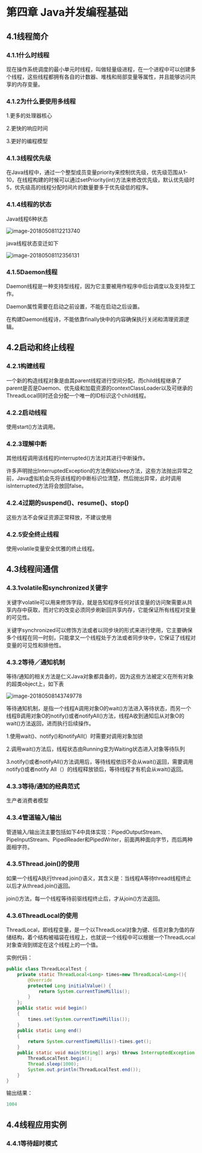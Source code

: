 # 第四章 Java并发编程基础

## 4.1线程简介

### 4.1.1什么时线程

现在操作系统调度的最小单元时线程，叫做轻量级进程，在一个进程中可以创建多个线程，这些线程都拥有各自的计数器、堆栈和局部变量等属性，并且能够访问共享的内存变量。

### 4.1.2为什么要使用多线程

1.更多的处理器核心

2.更快的响应时间

3.更好的编程模型

### 4.1.3线程优先级

在Java线程中，通过一个整型成员变量priority来控制优先级，优先级范围从1-10，在线程构建的时候可以通过setPriority(int)方法来修改优先级，默认优先级时5，优先级高的线程分配时间片的数量要多于优先级低的程序。

### 4.1.4线程的状态

Java线程6种状态

![image-20180508112213740](/Users/youyujie/Documents/读书笔记/并发编程的艺术/线程状态.png)

java线程状态变迁如下

![image-20180508112356131](/Users/youyujie/Documents/读书笔记/并发编程的艺术/java状态变迁.png)

### 4.1.5Daemon线程

Daemon线程是一种支持型线程，因为它主要被用作程序中后台调度以及支持型工作。

Daemon属性需要在启动之前设置，不能在启动之后设置。

在构建Daemon线程诗，不能依靠finally快中的内容确保执行关闭和清理资源逻辑。

## 4.2启动和终止线程

### 4.2.1构建线程

一个新的构造线程对象是由其parent线程进行空间分配，而child线程继承了parent是否是Daemon、优先级和加载资源的contextClassLoader以及可继承的ThreadLocal同时还会分配一个唯一的ID标识这个child线程。

### 4.2.2启动线程

使用start()方法调用。

### 4.2.3理解中断

其他线程调用该线程的interrupted()方法对其进行中断操作。

许多声明抛出InterruptedException的方法例如sleep方法，这些方法抛出异常之前，Java虚拟机会先将该线程的中断标识位清楚，然后抛出异常，此时调用isInterrupted方法将会放回false。

### 4.2.4过期的suspend()、resume()、stop()

这些方法不会保证资源正常释放，不建议使用

### 4.2.5安全终止线程

使用volatile变量安全优雅的终止线程。

## 4.3线程间通信

### 4.3.1volatile和synchronized关键字

关键字volatile可以用来修饰字段，就是告知程序任何对该变量的访问聚需要从共享内存中获取，而对它的改变必须同步刷新回共享内存，它能保证所有线程对变量的可见性。

关键字synchronized可以修饰方法或者以同步块的形式来进行使用，它主要确保多个线程在同一时刻，只能拿又一个线程处于方法或者同步块中，它保证了线程对变量的可见性和排他性。

### 4.3.2等待／通知机制

等待/通知的相关方法是仁义Java对象都具备的，因为这些方法被定义在所有对象的超类object上，如下表

![image-20180508143749778](/Users/youyujie/Documents/读书笔记/并发编程的艺术/等待:通知的相关方法.png)

等待通知机制，是指一个线程A调用对象O的wait()方法进入等待状态，而另一个线程B调用对象O的notify()或者notifyAll()方法，线程A收到通知后从对象O的wait()方法返回，进而执行后续操作。

1.使用wait()、notify()和notifyAll(）时需要对调用对象加锁

2.调用wait()方法后，线程状态由Running变为Waiting状态进入对象等待队列

3.notify()或者notifyAll()方法调用后，等待线程依旧不会从wait()返回，需要调用notify()或者notify All（）的线程释放锁后，等待线程才有机会从wait()返回。

### 4.3.3等待/通知的经典范式

生产者消费者模型

### 4.3.4管道输入/输出

管道输入/输出流主要包括如下4中具体实现：PipedOutputStream、PipeInputStream、PipedReader和PipedWriter，前面两种面向字节，而后两种面相字符。

### 4.3.5Thread.join()的使用

如果一个线程A执行thread.join()语义，其含义是：当线程A等待thread线程终止以后才从thread.join()返回。

join()方法，每一个线程等待前驱线程终止后，才从join()方法返回。

### 4.3.6ThreadLocal的使用

ThreadLocal，即线程变量，是一个以ThreadLocal对象为键、任意对象为值的存储结构，着个结构被福袋在线程上，也就说一个线程中可以根据一个ThreadLocal对象查询到绑定在这个线程上的一个值。

实例代码：

```java
public class ThreadLocalTest {
    private static ThreadLocal<Long> times=new ThreadLocal<Long>(){
        @Override
        protected Long initialValue() {
            return System.currentTimeMillis();
        }
    };
    public static void begin()
    {
        times.set(System.currentTimeMillis());
    }
    public static Long end()
    {
        return System.currentTimeMillis()-times.get();
    }
    public static void main(String[] args) throws InterruptedException {
        ThreadLocalTest.begin();
        Thread.sleep(1000);
        System.out.println(ThreadLocalTest.end());
    }
}

```

输出结果：

```java
1004
```

## 4.4线程应用实例

### 4.4.1等待超时模式

